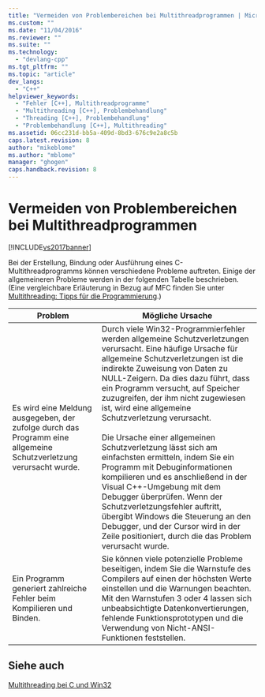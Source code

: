 ```yaml
---
title: "Vermeiden von Problembereichen bei Multithreadprogrammen | Microsoft Docs"
ms.custom: ""
ms.date: "11/04/2016"
ms.reviewer: ""
ms.suite: ""
ms.technology: 
  - "devlang-cpp"
ms.tgt_pltfrm: ""
ms.topic: "article"
dev_langs: 
  - "C++"
helpviewer_keywords: 
  - "Fehler [C++], Multithreadprogramme"
  - "Multithreading [C++], Problembehandlung"
  - "Threading [C++], Problembehandlung"
  - "Problembehandlung [C++], Multithreading"
ms.assetid: 06cc231d-bb5a-409d-8bd3-676c9e2a8c5b
caps.latest.revision: 8
author: "mikeblome"
ms.author: "mblome"
manager: "ghogen"
caps.handback.revision: 8
---
```

# Vermeiden von Problembereichen bei Multithreadprogrammen
[!INCLUDE[vs2017banner](../assembler/inline/includes/vs2017banner.md)]

Bei der Erstellung, Bindung oder Ausführung eines C\-Multithreadprogramms können verschiedene Probleme auftreten.  Einige der allgemeineren Probleme werden in der folgenden Tabelle beschrieben. \(Eine vergleichbare Erläuterung in Bezug auf MFC finden Sie unter [Multithreading: Tipps für die Programmierung](../parallel/multithreading-programming-tips.md).\)  
  
|Problem|Mögliche Ursache|  
|-------------|----------------------|  
|Es wird eine Meldung ausgegeben, der zufolge durch das Programm eine allgemeine Schutzverletzung verursacht wurde.|Durch viele Win32\-Programmierfehler werden allgemeine Schutzverletzungen verursacht.  Eine häufige Ursache für allgemeine Schutzverletzungen ist die indirekte Zuweisung von Daten zu NULL\-Zeigern.  Da dies dazu führt, dass ein Programm versucht, auf Speicher zuzugreifen, der ihm nicht zugewiesen ist, wird eine allgemeine Schutzverletzung verursacht.<br /><br /> Die Ursache einer allgemeinen Schutzverletzung lässt sich am einfachsten ermitteln, indem Sie ein Programm mit Debuginformationen kompilieren und es anschließend in der Visual C\+\+\-Umgebung mit dem Debugger überprüfen.  Wenn der Schutzverletzungsfehler auftritt, übergibt Windows die Steuerung an den Debugger, und der Cursor wird in der Zeile positioniert, durch die das Problem verursacht wurde.|  
|Ein Programm generiert zahlreiche Fehler beim Kompilieren und Binden.|Sie können viele potenzielle Probleme beseitigen, indem Sie die Warnstufe des Compilers auf einen der höchsten Werte einstellen und die Warnungen beachten.  Mit den Warnstufen 3 oder 4 lassen sich unbeabsichtigte Datenkonvertierungen, fehlende Funktionsprototypen und die Verwendung von Nicht\-ANSI\-Funktionen feststellen.|  
  
## Siehe auch  
 [Multithreading bei C und Win32](../parallel/multithreading-with-c-and-win32.md)